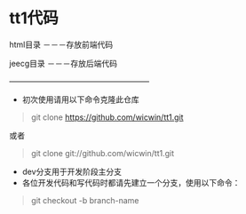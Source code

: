 # tt1代码
html目录	－－－存放前端代码

jeecg目录	－－－存放后端代码

——————————————————
* 初次使用请用以下命令克隆此仓库

> git clone https://github.com/wicwin/tt1.git

或者

> git clone git://github.com/wicwin/tt1.git

* dev分支用于开发阶段主分支
* 各位开发代码和写代码时都请先建立一个分支，使用以下命令：

> git checkout -b branch-name

